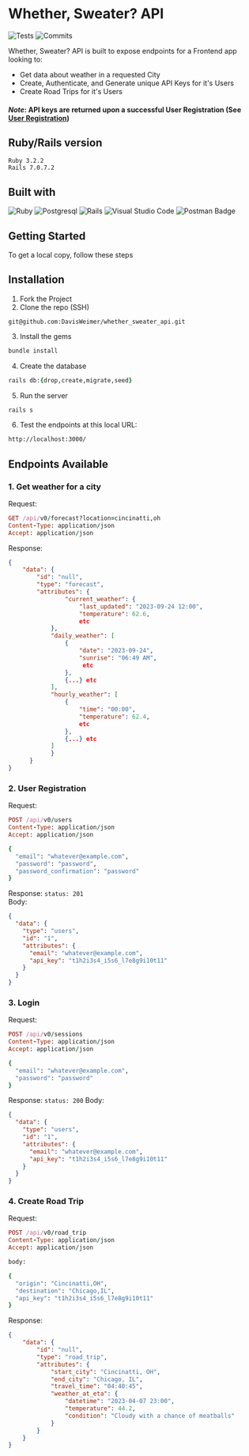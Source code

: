 # Whether, Sweater? API
![Tests](https://badgen.net/badge/tests/passing/green?icon=github)
![Commits](https://badgen.net/github/last-commit/DavisWeimer/whether_sweater_api?icon=github)

Whether, Sweater? API is built to expose endpoints for a Frontend app looking to:
- Get data about weather in a requested City
- Create, Authenticate, and Generate unique API Keys for it's Users
- Create Road Trips for it's Users
#### *Note*: API keys are returned upon a successful User Registration (See [User Registration](#2-user-registration))
## Ruby/Rails version<br>
`Ruby 3.2.2`<br>
`Rails 7.0.7.2`

## Built with<br>
![Ruby](https://img.shields.io/badge/ruby-%23CC342D.svg?style=for-the-badge&logo=ruby&logoColor=white)
![Postgresql](https://img.shields.io/badge/PostgreSQL-316192?style=for-the-badge&logo=postgresql&logoColor=white)
![Rails](https://img.shields.io/badge/rails-%23CC0000.svg?style=for-the-badge&logo=ruby-on-rails&logoColor=white)
![Visual Studio Code](https://img.shields.io/badge/Visual%20Studio%20Code-0078d7.svg?style=for-the-badge&logo=visual-studio-code&logoColor=white)
![Postman Badge](https://img.shields.io/badge/Postman-FF6C37?logo=postman&logoColor=fff&style=for-the-badge)

Getting Started
-------------
To get a local copy, follow these steps

## <b>Installation</b>

1. Fork the Project
2. Clone the repo (SSH) 
```shell 
git@github.com:DavisWeimer/whether_sweater_api.git 
```
3. Install the gems
```ruby
bundle install
```
4. Create the database
```ruby
rails db:{drop,create,migrate,seed}
```
5. Run the server
```ruby
rails s
```
6. Test the endpoints at this local URL:
```bash
http://localhost:3000/
```
## <b>Endpoints Available</b>
### 1. Get weather for a city
Request:
```ruby
GET /api/v0/forecast?location=cincinatti,oh
Content-Type: application/json
Accept: application/json
```
Response:
```json
{
    "data": {
        "id": "null",
        "type": "forecast",
        "attributes": {
                "current_weather": {
                    "last_updated": "2023-09-24 12:00",
                    "temperature": 62.6,
                    etc
            },
            "daily_weather": [
                {
                    "date": "2023-09-24",
                    "sunrise": "06:49 AM",
                     etc
                },
                {...} etc
            ],
            "hourly_weather": [
                {
                    "time": "00:00",
                    "temperature": 62.4,
                    etc
                },
                {...} etc
            ]
            }
      }
}
```
### 2. User Registration
Request:
```ruby
POST /api/v0/users
Content-Type: application/json
Accept: application/json

{
  "email": "whatever@example.com",
  "password": "password",
  "password_confirmation": "password"
}
```
Response:
`status: 201`<br>
Body:
```json
{
  "data": {
    "type": "users",
    "id": "1",
    "attributes": {
      "email": "whatever@example.com",
      "api_key": "t1h2i3s4_i5s6_l7e8g9i10t11"
    }
  }
}
```
### 3. Login
Request:
```ruby
POST /api/v0/sessions
Content-Type: application/json
Accept: application/json

{
  "email": "whatever@example.com",
  "password": "password"
}
```
Response:
`status: 200`
Body:
```json
{
  "data": {
    "type": "users",
    "id": "1",
    "attributes": {
      "email": "whatever@example.com",
      "api_key": "t1h2i3s4_i5s6_l7e8g9i10t11"
    }
  }
}
```
### 4. Create Road Trip
Request:
```ruby
POST /api/v0/road_trip
Content-Type: application/json
Accept: application/json

body:

{
  "origin": "Cincinatti,OH",
  "destination": "Chicago,IL",
  "api_key": "t1h2i3s4_i5s6_l7e8g9i10t11"
}
```
Response:
```json
{
    "data": {
        "id": "null",
        "type": "road_trip",
        "attributes": {
            "start_city": "Cincinatti, OH",
            "end_city": "Chicago, IL",
            "travel_time": "04:40:45",
            "weather_at_eta": {
                "datetime": "2023-04-07 23:00",
                "temperature": 44.2,
                "condition": "Cloudy with a chance of meatballs"
            }
        }
    }
}
```
